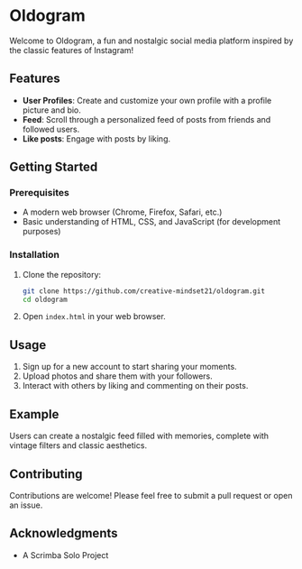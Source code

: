 # Oldogram

Welcome to Oldogram, a fun and nostalgic social media platform inspired by the classic features of Instagram!

## Features

- **User Profiles**: Create and customize your own profile with a profile picture and bio.
- **Feed**: Scroll through a personalized feed of posts from friends and followed users.
-  **Like posts**: Engage with posts by liking.

## Getting Started

### Prerequisites

- A modern web browser (Chrome, Firefox, Safari, etc.)
- Basic understanding of HTML, CSS, and JavaScript (for development purposes)

### Installation

1. Clone the repository:

   ```bash
   git clone https://github.com/creative-mindset21/oldogram.git
   cd oldogram
   ```

2. Open `index.html` in your web browser.

## Usage

1. Sign up for a new account to start sharing your moments.
2. Upload photos and share them with your followers.
3. Interact with others by liking and commenting on their posts.

## Example

Users can create a nostalgic feed filled with memories, complete with vintage filters and classic aesthetics.

## Contributing

Contributions are welcome! Please feel free to submit a pull request or open an issue.

## Acknowledgments

- A Scrimba Solo Project
